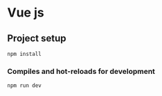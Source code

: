 # Vue js 

## Project setup
```
npm install
```

### Compiles and hot-reloads for development
```
npm run dev
```
